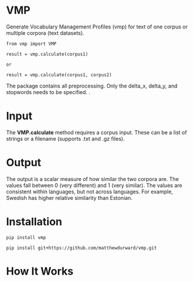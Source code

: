 # VMP

Generate Vocabulary Management Profiles (vmp) for text of one corpus or multiple corpora (text datasets). 

    from vmp import VMP

    result = vmp.calculate(corpus1)

    or

    result = vmp.calculate(corpus1, corpus2)

The package contains all preprocessing. Only the delta_x, delta_y, and stopwords needs to be specified. .

# Input

The **VMP.calculate** method requires a corpus input. These can be a list of strings or a filename (supports .txt and .gz files).

# Output

The output is a scalar measure of how similar the two corpora are. The values fall between 0 (very different) and 1 (very similar). The values are consistent within languages, but not across languages. For example, Swedish has higher relative similarity than Estonian.

# Installation

    pip install vmp

    pip install git+https://github.com/matthewdurward/vmp.git
    
# How It Works


